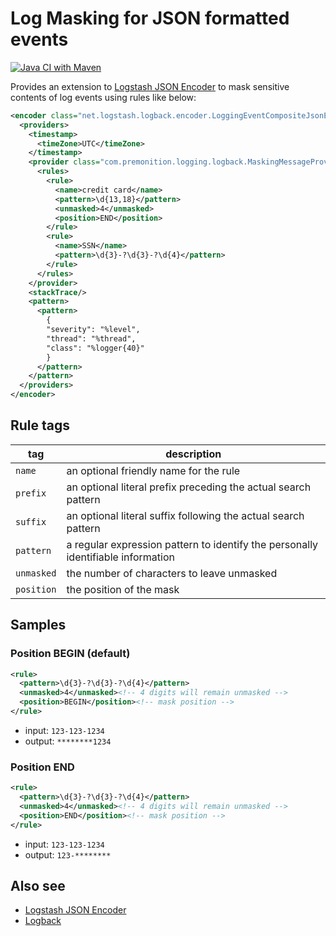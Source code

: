 # Log Masking for JSON formatted events
[![Java CI with Maven](https://github.com/joabetc/masking-logback-json-provider/actions/workflows/maven.yml/badge.svg)](https://github.com/joabetc/masking-logback-json-provider/actions/workflows/maven.yml)

Provides an extension to [Logstash JSON Encoder](https://github.com/logstash/logstash-logback-encoder) to mask sensitive contents of log events using rules like below:

```xml
<encoder class="net.logstash.logback.encoder.LoggingEventCompositeJsonEncoder">
  <providers>
    <timestamp>
      <timeZone>UTC</timeZone>
    </timestamp>
    <provider class="com.premonition.logging.logback.MaskingMessageProvider">
      <rules>
        <rule>
          <name>credit card</name>
          <pattern>\d{13,18}</pattern>
          <unmasked>4</unmasked>
          <position>END</position>
        </rule>
        <rule>
          <name>SSN</name>
          <pattern>\d{3}-?\d{3}-?\d{4}</pattern>
        </rule>
      </rules>
    </provider>
    <stackTrace/>
    <pattern>
      <pattern>
        {
        "severity": "%level",
        "thread": "%thread",
        "class": "%logger{40}"
        }
      </pattern>
    </pattern>
  </providers>
</encoder>
```

## Rule tags

| tag        | description                                                                      |
|------------|----------------------------------------------------------------------------------|
| `name`     | an optional friendly name for the rule                                           |
| `prefix`   | an optional literal prefix preceding the actual search pattern                   |
| `suffix`   | an optional literal suffix following the actual search pattern                   |
| `pattern`  | a regular expression pattern to identify the personally identifiable information |
| `unmasked` | the number of characters to leave unmasked                                       |
| `position` | the position of the mask                                                         |

## Samples

### Position BEGIN (default)
```xml
<rule>
  <pattern>\d{3}-?\d{3}-?\d{4}</pattern>
  <unmasked>4</unmasked><!-- 4 digits will remain unmasked -->
  <position>BEGIN</position><!-- mask position -->
</rule>
```
* input: `123-123-1234`
* output: `********1234`

### Position END
```xml
<rule>
  <pattern>\d{3}-?\d{3}-?\d{4}</pattern>
  <unmasked>4</unmasked><!-- 4 digits will remain unmasked -->
  <position>END</position><!-- mask position -->
</rule>
```
* input: `123-123-1234`
* output: `123-********`

## Also see

* [Logstash JSON Encoder](https://github.com/logstash/logstash-logback-encoder)
* [Logback](https://logback.qos.ch)
